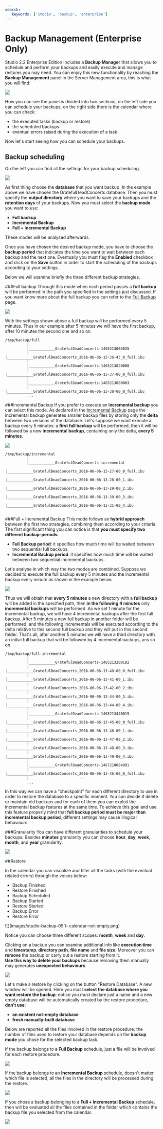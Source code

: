 ```yaml
---
search:
   keywords: ['Studio', 'backup', 'enterprise']
---
```


# Backup Management (Enterprise Only)

Studio 2.2 Enterprise Edition includes a **Backup Manager** that allows you to schedule and perform your backups and easily execute and manage restores you may need.
You can enjoy this new functionality by reaching the **Backup Management** panel in the Server Management area, this is what you will find:

![](images/studio-backup-00-fresh-scheduler.png)

How you can see the panel is divided into two sections, on the left side you can schedule your backups, on the right side there is the calendar where you can check:
- the executed tasks (backup or restore)
- the scheduled backups
- eventual errors raised during the execution of a task

Now let's start seeing how you can schedule your backups.

## Backup scheduling

On the left you can find all the settings for your backup scheduling.

![](images/studio-backup-01-backup-scheduler-right-panel.png)

As first thing choose the **database** that you want backup. In the example above we have chosen the GratefulDeadConcerts database.
Then you must specify the **output directory** where you want to save your backups and the **retention days** of your backups.
Now you must select the **backup mode** you want to use:
- **Full backup**
- **Incremental Backup**
- **Full + Incremental Backup**

These modes will be analysed afterwards.

Once you have chosen the desired backup mode, you have to choose the **backup period** that indicates the time you want to wait between each backup and the next one.
Eventually you must flag the **Enabled** checkbox and click on the **Save** button in order to start the scheduling of the backups according to your settings.

Below we will examine briefly the three different backup strategies.

###Full backup
Through this mode when each period passes a **full backup** will be performed in the path you specified in the settings just discussed.
If you want know more about the full backup you can refer to the [Full Backup](Backup-and-Restore.md) page.

![](images/studio-backup-02-full-backup-scheduling.png)

With the settings shown above a full backup will be performed every 5 minutes. Thus in our example after 5 minutes we will have the first backup, after 10 minutes the second one and so on.

```
/tmp/backup/full
          |
          |____________GratefulDeadConcerts-1465213003035                         
          |                      |____________GratefulDeadConcerts_2016-06-06-13-36-43_0_full.ibu
          |
          |____________GratefulDeadConcerts-1465213020008                         
          |                      |____________GratefulDeadConcerts_2016-06-06-13-37-00_0_full.ibu
          |
          |____________GratefulDeadConcerts-1465213080003                        
          |                      |____________GratefulDeadConcerts_2016-06-06-13-38-00_0_full.ibu
          ...
```


###Incremental Backup
If you prefer to execute an **incremental backup** you can select this mode.
As declared in the [Incremental Backup](Incremental-Backup-And-Restore.md) page the incremental backup generates smaller backup files by storing only the **delta** between two versions of the database.
Let's suppose we want execute a backup every 5 minutes: a **first full backup** will be performed, then it will be followed by a new **incremental backup**, containing  only the delta, **every 5 minutes**.

![](images/studio-backup-03-incremental-backup-scheduling.png)

```
/tmp/backup/incremental
          |
          |____________GratefulDeadConcerts-incremental                         
                                |____________GratefulDeadConcerts_2016-06-06-13-27-00_0_full.ibu
                                |____________GratefulDeadConcerts_2016-06-06-13-28-00_1.ibu
                                |____________GratefulDeadConcerts_2016-06-06-13-29-00_2.ibu
                                |____________GratefulDeadConcerts_2016-06-06-13-30-00_3.ibu
                                |____________GratefulDeadConcerts_2016-06-06-13-31-00_4.ibu
                                ...

```


###Full + Incremental Backup
This mode follows an **hybrid approach** between the first two strategies, combining them according to your criteria. The first significant thing you can notice is that **you must specify two different backup-periods**:
- **Full Backup period**: it specifies how much time will be waited between two sequential full backups.
- **Incremental Backup period**: it specifies how much time will be waited between two sequential incremental backups.

Let's analyse in which way the two modes are combined. Suppose we decided to execute the full backup every 5 minutes and the incremental backup every minute as shown in the example below.

![](images/studio-backup-04-full-incr-backup-scheduling.png)

Thus we will obtain that **every 5 minutes** a new directory with a **full backup** will be added in the specified path, then **in the following 4 minutes** only **incremental backups** will be performed. As we set 1 minute for the incremental backup, we will have 4 incremental backups after the first full backup.
After 5 minutes a new full backup in another folder will be performed, and the following incrementals will be executed according to the delta relative to this second full backup and they will put in this second folder.
That's all, after another 5 minutes we will have a third directory with an initial full backup that will be followed by 4 incremental backups, ans so on.

```
/tmp/backup/full-incremental
          |
          |____________GratefulDeadConcerts-1465213200182                         
          |                      |____________GratefulDeadConcerts_2016-06-06-13-40-00_0_full.ibu
          |                      |____________GratefulDeadConcerts_2016-06-06-13-41-00_1.ibu
          |                      |____________GratefulDeadConcerts_2016-06-06-13-42-00_2.ibu
          |                      |____________GratefulDeadConcerts_2016-06-06-13-44-00_3.ibu
          |                      |____________GratefulDeadConcerts_2016-06-06-13-44-00_4.ibu
          |
          |____________GratefulDeadConcerts-1465213440019                         
          |                      |____________GratefulDeadConcerts_2016-06-06-13-45-00_0_full.ibu
          |                      |____________GratefulDeadConcerts_2016-06-06-13-46-00_1.ibu
          |                      |____________GratefulDeadConcerts_2016-06-06-13-47-00_2.ibu
          |                      |____________GratefulDeadConcerts_2016-06-06-13-48-00_3.ibu
          |                      |____________GratefulDeadConcerts_2016-06-06-13-49-00_4.ibu
          |
          |____________GratefulDeadConcerts-1467210084991                         
          |                      |____________GratefulDeadConcerts_2016-06-06-13-46-00_0_full.ibu
          |                      ...
          ...
```

In this way we can have a "checkpoint" for each different directory to use in order to restore the database to a specific moment. You can decide if delete or maintain old backups and for each of them you can exploit the incremental backup features at the same time. To achieve this goal and use this feature properly mind that **full backup period must be major than incremental backup period**, different settings may cause illogical behaviours.

###Granularity
You can have different granularities to schedule your backups. Besides **minutes** granularity you can choose **hour**, **day**, **week**, **month**, and **year** granularity.

![](images/studio-backup-05-granularity.png)

##Restore

In the calendar you can visualize and filter all the tasks (with the eventual related errors) through the voices below:
- Backup Finished
- Restore Finished
- Backup Scheduled
- Backup Started
- Restore Started
- Backup Error
- Restore Error

![](images/studio-backup-05.1- calendar-not-empty.png) 

Notice you can choose three different scopes: **month**, **week** and **day**.

Clicking on a backup you can examine additional info like **execution time** and **timestamp**, **directory path**, **file name** and **file size**.
Moreover you can **remove** the backup or carry out a restore starting from it.  
**Use this way to delete your backups** because removing them manually may generates **unexpected behaviours**.

![](images/studio-backup-06-backup-event.png) 

Let's make a restore by clicking on the button "Restore Database". A new window will be opened.
Here you must **select the database where you want restore the backup**: notice you must declare just a name and a new empty database will be automatically created by the restore procedure, **don't use**:

- **an existent not-empty database**
- **fresh manually-built database**

Below are reported all the files involved in the restore procedure: the number of files used to restore your database depends on the **backup mode** you chose for the selected backup task.

If the backup belongs to a **Full Backup** schedule, just a file will be involved for each restore procedure.

![](images/studio-backup-07-restore-from-full.png)

If the backup belongs to an **Incremental Backup** schedule, doesn't matter which file is selected, all the files in the directory will be processed during the restore.

![](images/studio-backup-08-restore-from-incremental.png) 

If you chose a backup belonging to a **Full + Incremental Backup** schedule, then will be evaluated all the files contained in the folder which contains the backup file you selected from the calendar.

![](images/studio-backup-09-restore-from-full-incr.png)
